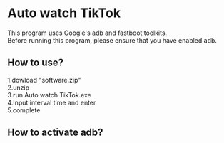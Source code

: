 # Auto watch TikTok
This program uses Google's adb and fastboot toolkits.<br>
Before running this program, please ensure that you have enabled adb.
## How to use?
1.dowload "software.zip"<br>
2.unzip<br>
3.run Auto watch TikTok.exe<br>
4.Input interval time and enter<br>
5.complete
## How to activate adb?
